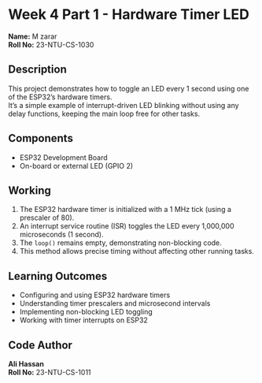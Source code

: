 # Week 4 Part 1 - Hardware Timer LED

**Name:** M zarar  
**Roll No:** 23-NTU-CS-1030 

## Description
This project demonstrates how to toggle an LED every 1 second using one of the ESP32’s hardware timers.  
It’s a simple example of interrupt-driven LED blinking without using any delay functions, keeping the main loop free for other tasks.

## Components
- ESP32 Development Board  
- On-board or external LED (GPIO 2)

## Working
1. The ESP32 hardware timer is initialized with a 1 MHz tick (using a prescaler of 80).  
2. An interrupt service routine (ISR) toggles the LED every 1,000,000 microseconds (1 second).  
3. The `loop()` remains empty, demonstrating non-blocking code.  
4. This method allows precise timing without affecting other running tasks.

## Learning Outcomes
- Configuring and using ESP32 hardware timers  
- Understanding timer prescalers and microsecond intervals  
- Implementing non-blocking LED toggling  
- Working with timer interrupts on ESP32

## Code Author
**Ali Hassan**  
**Roll No:** 23-NTU-CS-1011
